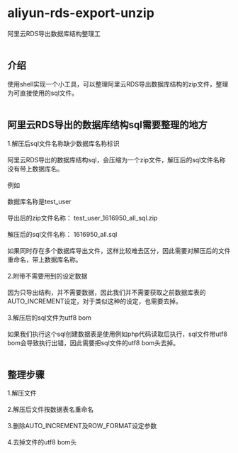 # aliyun-rds-export-unzip
阿里云RDS导出数据库结构整理工<br><br>

## 介绍
使用shell实现一个小工具，可以整理阿里云RDS导出数据库结构的zip文件，整理为可直接使用的sql文件。<br><br>

## 阿里云RDS导出的数据库结构sql需要整理的地方
1.解压后sql文件名称缺少数据库名称标识<br><br>
阿里云RDS导出的数据库结构sql，会压缩为一个zip文件，解压后的sql文件名称没有带上数据库名。<br><br>
例如<br><br>
数据库名称是test_user<br><br>
导出后的zip文件名称： test_user_1616950_all_sql.zip<br><br>
解压后的sql文件名称： 1616950_all.sql<br><br>
如果同时存在多个数据库导出文件，这样比较难去区分，因此需要对解压后的文件重命名，带上数据库名称。<br><br>
2.附带不需要用到的设定数据<br><br>
因为只导出结构，并不需要数据，因此我们并不需要获取之前数据库表的AUTO_INCREMENT设定，对于类似这种的设定，也需要去掉。<br><br>
3.解压后的sql文件为utf8 bom<br><br>
如果我们执行这个sql创建数据表是使用例如php代码读取后执行，sql文件带utf8 bom会导致执行出错，因此需要把sql文件的utf8 bom头去掉。<br><br>


## 整理步骤
1.解压文件<br><br>
2.解压后文件按数据表名重命名<br><br>
3.删除AUTO_INCREMENT及ROW_FORMAT设定参数<br><br>
4.去掉文件的utf8 bom头
